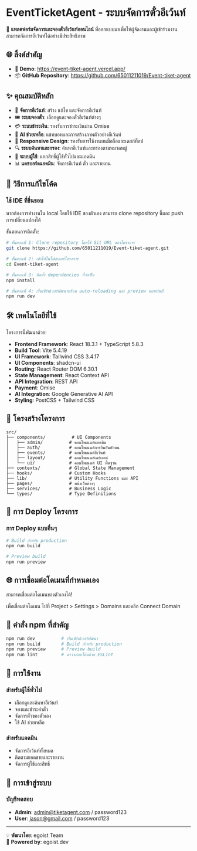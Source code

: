 # EventTicketAgent - ระบบจัดการตั๋วอีเว้นท์

🎫 **แพลตฟอร์มจัดการและจองตั๋วอีเว้นท์ออนไลน์** ที่ออกแบบมาเพื่อให้ผู้จัดงานและผู้เข้าร่วมงานสามารถจัดการอีเว้นท์ได้อย่างมีประสิทธิภาพ

## 🌐 ลิ้งค์สำคัญ

- 🚀 **Demo**: https://event-tiket-agent.vercel.app/
- 📦 **GitHub Repository**: https://github.com/65011211019/Event-tiket-agent

## ✨ คุณสมบัติหลัก

- 🎪 **จัดการอีเว้นท์**: สร้าง แก้ไข และจัดการอีเว้นท์
- 🎟️ **ระบบจองตั๋ว**: เลือกดูและจองตั๋วอีเว้นท์ต่างๆ
- 💳 **ระบบชำระเงิน**: รองรับการชำระเงินผ่าน Omise
- 🤖 **AI ช่วยเหลือ**: แชทบอทและการสร้างภาพตัวอย่างอีเว้นท์
- 📱 **Responsive Design**: รองรับการใช้งานบนมือถือและเดสก์ท็อป
- 🔍 **ระบบค้นหาและกรอง**: ค้นหาอีเว้นท์และกรองตามหมวดหมู่
- 👥 **ระบบผู้ใช้**: แยกสิทธิ์ผู้ใช้ทั่วไปและแอดมิน
- 📊 **แดชบอร์ดแอดมิน**: จัดการอีเว้นท์ ตั๋ว และรายงาน

## 🚀 วิธีการแก้ไขโค้ด

### **ใช้ IDE ที่ชื่นชอบ**

หากต้องการทำงานใน local โดยใช้ IDE ของตัวเอง สามารถ clone repository นี้และ push การเปลี่ยนแปลงได้

ขั้นตอนการติดตั้ง:

```sh
# ขั้นตอนที่ 1: Clone repository โดยใช้ Git URL ของโครงการ
git clone https://github.com/65011211019/Event-tiket-agent.git

# ขั้นตอนที่ 2: เข้าไปในโฟลเดอร์โครงการ
cd Event-tiket-agent

# ขั้นตอนที่ 3: ติดตั้ง dependencies ที่จำเป็น
npm install

# ขั้นตอนที่ 4: เริ่มเซิร์ฟเวอร์พัฒนาพร้อม auto-reloading และ preview แบบทันที
npm run dev
```

## 🛠️ เทคโนโลยีที่ใช้

โครงการนี้พัฒนาด้วย:

- **Frontend Framework**: React 18.3.1 + TypeScript 5.8.3
- **Build Tool**: Vite 5.4.19
- **UI Framework**: Tailwind CSS 3.4.17
- **UI Components**: shadcn-ui
- **Routing**: React Router DOM 6.30.1
- **State Management**: React Context API
- **API Integration**: REST API
- **Payment**: Omise
- **AI Integration**: Google Generative AI API
- **Styling**: PostCSS + Tailwind CSS

## 📁 โครงสร้างโครงการ

```
src/
├── components/          # UI Components
│   ├── admin/          # คอมโพเนนต์แอดมิน
│   ├── auth/           # คอมโพเนนต์การยืนยันตัวตน
│   ├── events/         # คอมโพเนนต์อีเว้นท์
│   ├── layout/         # คอมโพเนนต์เลย์เอาต์
│   └── ui/             # คอมโพเนนต์ UI พื้นฐาน
├── contexts/           # Global State Management
├── hooks/              # Custom Hooks
├── lib/                # Utility Functions และ API
├── pages/              # หน้าเว็บต่างๆ
├── services/           # Business Logic
└── types/              # Type Definitions
```

## 🚀 การ Deploy โครงการ

### การ Deploy แบบอื่นๆ

```sh
# Build สำหรับ production
npm run build

# Preview build
npm run preview
```

## 🌐 การเชื่อมต่อโดเมนที่กำหนดเอง

สามารถเชื่อมต่อโดเมนของตัวเองได้!

เพื่อเชื่อมต่อโดเมน ไปที่ Project > Settings > Domains และคลิก Connect Domain

## 📝 คำสั่ง npm ที่สำคัญ

```sh
npm run dev          # เริ่มเซิร์ฟเวอร์พัฒนา
npm run build        # Build สำหรับ production
npm run preview      # Preview build
npm run lint         # ตรวจสอบโค้ดด้วย ESLint
```

## 👥 การใช้งาน

### สำหรับผู้ใช้ทั่วไป
- เลือกดูและค้นหาอีเว้นท์
- จองและชำระค่าตั๋ว
- จัดการตั๋วของตัวเอง
- ใช้ AI ช่วยเหลือ

### สำหรับแอดมิน
- จัดการอีเว้นท์ทั้งหมด
- ติดตามยอดขายและรายงาน
- จัดการผู้ใช้และสิทธิ์

## 🔐 การเข้าสู่ระบบ

### บัญชีทดสอบ
- **Admin**: admin@tiketagent.com / password123
- **User**: jason@gmail.com / password123

---

💡 **พัฒนาโดย**: egoist Team  
🚀 **Powered by**: egoist.dev

